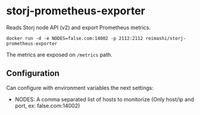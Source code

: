 # storj-prometheus-exporter
Reads Storj node API (v2) and export Prometheus metrics.

`docker run -d -e NODES=false.com:14002 -p 2112:2112 reimashi/storj-prometheus-exporter`

The metrics are exposed on `/metrics` path.

## Configuration

Can configure with environment variables the next settings:

- NODES: A comma separated list of hosts to monitorize (Only host/ip and port, ex: false.com:14002)